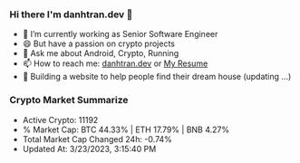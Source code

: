 ### Hi there I'm danhtran.dev 👋

- 🔭 I’m currently working as Senior Software Engineer
- 😄 But have a passion on crypto projects
- 💬 Ask me about Android, Crypto, Running 
- 📫 How to reach me: <a href="https://danhtran.dev" target="_blank">danhtran.dev</a> or <a href="Dan-Resume.pdf" target="_blank">My Resume</a>
- 🌱 Building a website to help people find their dream house (updating ...)

### Crypto Market Summarize
- Active Crypto: 11192
- % Market Cap: BTC 44.33% | ETH 17.79% | BNB 4.27%
- Total Market Cap Changed 24h: -0.74%
- Updated At: 3/23/2023, 3:15:40 PM
